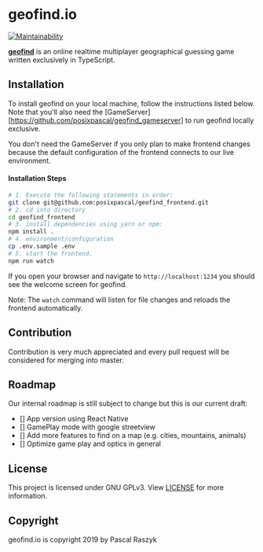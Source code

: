 # geofind.io 
[![Maintainability](https://api.codeclimate.com/v1/badges/e60d54a85ff19175c74a/maintainability)](https://codeclimate.com/github/posixpascal/geofind_frontend/maintainability)

[**geofind**](https://geofind.io) is an online realtime multiplayer geographical guessing game 
written exclusively in TypeScript.


## Installation

To install geofind on your local machine, follow the instructions listed below. Note that 
you'll also need the [GameServer][https://github.com/posixpascal/geofind_gameserver] to run geofind locally exclusive.

You don't need the GameServer if you only plan to make frontend changes because
the default configuration of the frontend connects to our live environment.

#### Installation Steps

```bash
# 1. Execute the following statements in order:
git clone git@github.com:posixpascal/geofind_frontend.git
# 2. cd into directory
cd geofind_frontend
# 3. install dependencies using yarn or npm:
npm install .
# 4. environment/configuration
cp .env.sample .env
# 5. start the frontend.
npm run watch
```

If you open your browser and navigate to `http://localhost:1234` you should see the welcome screen for geofind.

Note: The `watch` command will listen for file changes and reloads the frontend automatically. 

## Contribution

Contribution is very much appreciated and every pull request will be considered for merging into master. 

## Roadmap

Our internal roadmap is still subject to change but this is our current draft:

- [] App version using React Native
- [] GamePlay mode with google streetview
- [] Add more features to find on a map (e.g. cities, mountains, animals)
- [] Optimize game play and optics in general

## License

This project is licensed under GNU GPLv3. View [LICENSE](https://github.com/posixpascal/geofind_frontend/blob/master/LICENSE) for more information.

## Copyright

geofind.io is copyright 2019 by Pascal Raszyk 
